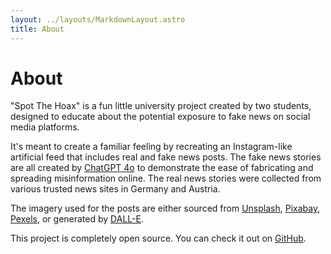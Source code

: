 ```yaml
---
layout: ../layouts/MarkdownLayout.astro
title: About
---
```

# About

"Spot The Hoax" is a fun little university project created by two students, designed to educate about the potential exposure to fake news on social media platforms.

It's meant to create a familiar feeling by recreating an Instagram-like artificial feed that includes real and fake news posts. The fake news stories are all created by [ChatGPT 4o](https://platform.openai.com/docs/models#gpt-4o) to demonstrate the ease of fabricating and spreading misinformation online. The real news stories were collected from various trusted news sites in Germany and Austria.

The imagery used for the posts are either sourced from [Unsplash](https://unsplash.com/), [Pixabay](https://pixabay.com/), [Pexels](https://www.pexels.com/), or generated by [DALL-E](https://platform.openai.com/docs/models#dall-e).

This project is completely open source. You can check it out on [GitHub](https://github.com/vascYT/spot-the-hoax).